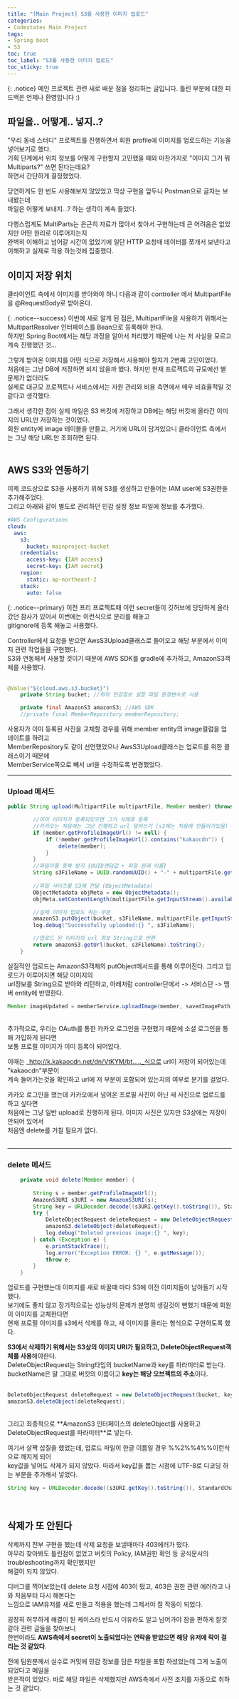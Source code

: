 ```yaml
---
title: "[Main Project] S3를 사용한 이미지 업로드"
categories:
- Codestates Main Project
tags:
- Spring boot
- S3
toc: true
toc_label: "S3를 사용한 이미지 업로드"
toc_sticky: true
---
```


{: .notice}
메인 프로젝트 관련 새로 배운 점을 정리하는 글입니다.
틀린 부분에 대한 피드백은 언제나 환영입니다 :)


## 파일을.. 어떻게.. 넣지..?
"우리 동네 스터디" 프로젝트를 진행하면서 회원 profile에 이미지를 업로드하는 기능을 넣어보기로 했다. <br>
기획 단계에서 위치 정보를 어떻게 구현할지 고민했을 때와 마찬가지로 "이미지 그거 뭐 Multiparts?" 쓰면 된다는데요?<br>
하면서 간단하게 결정했었다.

당연하게도 한 번도 사용해보지 않았었고 막상 구현을 앞두니 Postman으로 글자는 보내봤는데 <br>
파일은 어떻게 보내지...? 하는 생각이 계속 들었다. <br>

다행스럽게도 MultiParts는 은근히 자료가 많아서 찾아서 구현하는데 큰 어려움은 없었지만 어떤 원리로 이루어지는지 <br>
완벽히 이해하고 넘어갈 시간이 없었기에 일단 HTTP 요청때 데이터를 쪼개서 보낸다고 이해하고 실제로 적용 하는것에 집중했다. <br>



## 이미지 저장 위치

클라이언트 측에서 이미지를 받아와야 하니 다음과 같이 controller 에서 MultipartFile을 @RequestBody로 받아온다.<br>

{: .notice--success}
이번에 새로 알게 된 점은, MultipartFile을 사용하기 위해서는 MultipartResolver 인터페이스를 Bean으로 등록해야 한다. <br>
하지만 Spring Boot에서는 해당 과정을 알아서 처리했기 때문에 나는 저 사실을 모르고 계속 진행했던 것...


그렇게 받아온 이미지를 어떤 식으로 저장해서 사용해야 할지가 2번째 고민이었다. <br>
처음에는 그냥 DB에 저장하면 되지 않을까 했다. 하지만 현재 프로젝트의 규모에선 별문제가 없더라도 <br>
실제로 대규모 프로젝트나 서비스에서는 자원 관리와 비용 측면에서 매우 비효율적일 것 같다고 생각했다. <br>

그래서 생각한 점이 실제 파일은 S3 버킷에 저장하고 DB에는 해당 버킷에 올라간 이미지의 URL만 저장하는 것이었다. <br>
회원 entity에 image 테이블을 만들고, 거기에 URL이 담겨있으니 클라이언트 측에서는 그냥 해당 URL만 조회하면 된다. <br><br>

## AWS S3와 연동하기

이제 코드상으로 S3을 사용하기 위해 S3를 생성하고 만들어논 IAM user에 S3권한을 추가해주었다. <br>
그리고 아래와 같이 별도로 관리하던 민감 설정 정보 파일에 정보를 추가했다.
```yaml
#AWS Configurations
cloud:
  aws:
    s3:
      bucket: mainproject-bucket
    credentials:
      access-key: {IAM access}
      secret-key: {IAM secret}
    region:
      static: ap-northeast-2
    stack:
      auto: false
```
{: .notice--primary}
이전 프리 프로젝트때 이런 secret들이 깃허브에 당당하게 올라갔던 참사가 있어서 이번에는 이런식으로 분리를 해놓고
<br> gitignore에 등록 해놓고 사용했다.

Controller에서 요청을 받으면 AwsS3Upload클래스로 들어오고 해당 부분에서 이미지 관련 작업들을 구현했다. <br>
S3와 연동해서 사용할 것이기 때문에 AWS SDK를 gradle에 추가하고, AmazonS3객체를 사용했다. <br><br>
```java
@Value("${cloud.aws.s3.bucket}")
    private String bucket; //위의 민감정보 설정 파일 환경변수로 사용

    private final AmazonS3 amazonS3; //AWS SDK 
    //private final MemberRepository memberRepository;
```
사용자가 이미 등록된 사진을 교체할 경우를 위해 member entity의 image컬럼을 업데이트를 하려고 <br>
MemberRepository도 같이 선언했었으나 AwsS3Upload클래스는 업로드를 위한 클래스이기 때문에 <br> 
MemberService쪽으로 빼서 url을 수정하도록 변경했었다.


-----


### Upload 메서드

```java
public String upload(MultipartFile multipartFile, Member member) throws IOException {

        //이미 이미지가 등록되있으면 그거 삭제후 등록
        //카카오는 처음에는 그냥 진행하고 url 덮어쓰기 (s3에는 처음에 안들어가있음) 
        if (member.getProfileImageUrl() != null) {
            if (!member.getProfileImageUrl().contains("kakaocdn")) {
                delete(member);
            }
        }
        //파일이름 중복 방지 {UUID랜덤값 + 파일 원래 이름}
        String s3FileName = UUID.randomUUID() + "-" + multipartFile.getOriginalFilename();
        
        //파일 사이즈를 S3에 전달 (ObjectMetadata)
        ObjectMetadata objMeta = new ObjectMetadata();
        objMeta.setContentLength(multipartFile.getInputStream().available());

        //실제 이미지 업로드 하는 부분
        amazonS3.putObject(bucket, s3FileName, multipartFile.getInputStream(), objMeta);
        log.debug("Successfully uploaded:{} ", s3FileName);

        //업로드 된 이미지의 url 정보 String으로 반환
        return amazonS3.getUrl(bucket, s3FileName).toString();
    }
```
실질적인 업로드는 AmazonS3객체의 putObject메서드를 통해 이루어진다. 그리고 업로드가 이루어지면 해당 이미지의 <br>
url정보를 String으로 받아와 리턴하고, 아래처럼 controller단에서 -> 서비스단 -> 멤버 entity에 반영한다. <br>

```java
Member imageUpdated = memberService.uploadImage(member, savedImagePath);
``` 

<br>
추가적으로, 우리는 OAuth를 통한 카카오 로그인을 구현했기 때문에 소셜 로그인을 통해 가입하게 된다면 <br>
보통 프로필 이미지가 이미 등록이 되어있다. <br>

이때는 _http://k.kakaocdn.net/dn/VtKYM/bt....._식으로 url이 저장이 되어있는데 "kakaocdn"부분이 <br>
계속 들어가는것을 확인하고 url에 저 부분이 포함되어 있는지의 여부로 분기를 걸었다. <br>

카카오 로그인을 했는데 카카오에서 넘어온 프로필 사진이 아닌 새 사진으로 업로드를 하고 싶다면 <br>
처음에는 그냥 일반 upload로 진행하게 된다. 이미지 사진은 있지만 S3상에는 저장이 안되어 있어서  <br>
처음엔 delete를 거칠 필요가 없다. <br><br>


-----


### delete 메서드



```java
    private void delete(Member member) {
        
        String s = member.getProfileImageUrl();
        AmazonS3URI s3URI = new AmazonS3URI(s);
        String key = URLDecoder.decode((s3URI.getKey().toString()), StandardCharsets.UTF_8);
        try {
            DeleteObjectRequest deleteRequest = new DeleteObjectRequest(bucket, key);
            amazonS3.deleteObject(deleteRequest);
            log.debug("Deleted previous image:{} ", key);
        } catch (Exception e) {
            e.printStackTrace();
            log.error("Exception ERROR: {} ", e.getMessage());
            throw e;
        }
    }
```
업로드를 구현했는데 이미지를 새로 바꿀때 마다 S3에 이전 이미지들이 남아돌기 시작했다. <br>
보기에도 좋지 않고 장기적으로는 성능상의 문제가 분명히 생길것이 뻔했기 때문에 회원이 이미지를 교체한다면 <br>
현재 프로필 이미지를 s3에서 삭제를 하고, 새 이미지를 올리는 형식으로 구현하도록 했다. <br>

**S3에서 삭제하기 위해서는 S3상의 이미지 URI가 필요하고, DeleteObjectRequest객체를 사용**해야한다. <br>
DeleteObjectRequest는 String타입의 bucketName과 key를 파라미터로 받는다. <br>
bucketName은 말 그대로 버킷의 이름이고 **key는 해당 오브젝트의 주소**이다. <br><br>

```java
DeleteObjectRequest deleteRequest = new DeleteObjectRequest(bucket, key);
amazonS3.deleteObject(deleteRequest);
``` 
<br>
그리고 최종적으로 **AmazonS3 인터페이스의 deleteObject를 사용하고 DeleteObjectRequest를 파라미터**로 넣는다.<br>

여기서 살짝 삽질을 했었는데, 업로드 파일이 한글 이름일 경우 %%2%%4%%이런식으로 깨지게 되어 <br>
key값을 넣어도 삭제가 되지 않았다. 따라서 key값을 뽑는 시점에 UTF-8로 디코딩 하는 부분을 추가해서 넣었다. <br>

```java
String key = URLDecoder.decode((s3URI.getKey().toString()), StandardCharsets.UTF_8);
```
<br>

## 삭제가 또 안된다 

삭제까지 전부 구현을 했는데 삭제 요청을 보낼때마다 403에러가 떴다. <br>
아무리 찾아봐도 틀린점이 없었고 버킷의 Policy, IAM권한 확인 등 공식문서의 troubleshooting까지 확인했지만 <br>
해결이 되지 않았다. <br>

디버그를 찍어보았는데 delete 요청 시점에 403이 떴고, 403은 권한 관련 에러라고 나와 처음부터 다시 해본다는<br>
느낌으로 IAM유저를 새로 만들고 적용을 했는데 그제서야 잘 작동이 되었다. <br>

굉장히 허무하게 해결이 된 케이스라 반드시 이유라도 알고 넘어가야 잠을 편하게 잘것 같아 관련 글들을 찾아보니 <br>
한번이라도 **AWS측에서 secret이 노출되었다는 연락을 받았으면 해당 유저에 락이 걸리는 것 같았다**. <br>

전에 팀원분께서 실수로 커밋에 민감 정보를 담은 파일을 포함 하셨었는데 그게 노출이 되었다고 메일을 <br>
받은적이 있었다. 바로 해당 파일은 삭제했지만 AWS측에서 사전 조치를 자동으로 취하는 것 같았다.<br>

